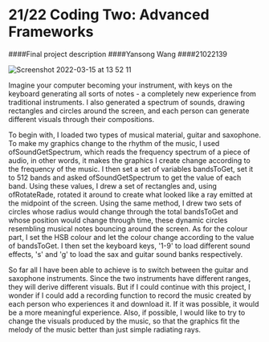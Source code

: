 # 21/22 Coding Two: Advanced Frameworks
####Final project description
####Yansong Wang
####21022139

![Screenshot 2022-03-15 at 13 52 11](https://user-images.githubusercontent.com/92035097/158420937-d8a918dc-e951-4105-a894-d52a7788e370.jpg)

Imagine your computer becoming your instrument, with keys on the keyboard generating all sorts of notes - a completely new experience from traditional instruments. 
I also generated a spectrum of sounds, drawing rectangles and circles around the screen, and each person can generate different visuals through their compositions.

To begin with, I loaded two types of musical material, guitar and saxophone. To make my graphics change to the rhythm of the music, I used ofSoundGetSpectrum, 
which reads the frequency spectrum of a piece of audio, in other words, it makes the graphics I create change according to the frequency of the music. 
I then set a set of variables bandsToGet, set it to 512 bands and asked ofSoundGetSpectrum to get the value of each band. Using these values, 
I drew a set of rectangles and, using ofRotateRade, rotated it around to create what looked like a ray emitted at the midpoint of the screen. 
Using the same method, I drew two sets of circles whose radius would change through the total bandsToGet and whose position would change through time, 
these dynamic circles resembling musical notes bouncing around the screen. As for the colour part, I set the HSB colour and let the colour change according 
to the value of bandsToGet. I then set the keyboard keys, '1-9' to load different sound effects, 's' and 'g' to load the sax and guitar sound banks respectively.

So far all I have been able to achieve is to switch between the guitar and saxophone instruments. Since the two instruments have different ranges, 
they will derive different visuals. But if I could continue with this project, I wonder if I could add a recording function to record the music created 
by each person who experiences it and download it. If it was possible, it would be a more meaningful experience. Also, if possible, I would like to try 
to change the visuals produced by the music, so that the graphics fit the melody of the music better than just simple radiating rays.

